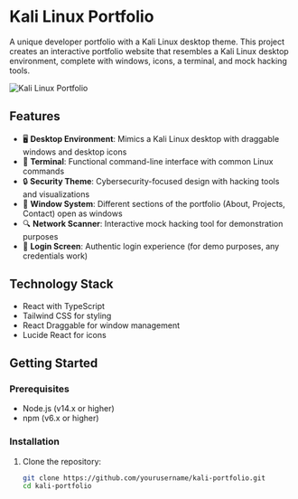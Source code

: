 # Kali Linux Portfolio

A unique developer portfolio with a Kali Linux desktop theme. This project creates an interactive portfolio website that resembles a Kali Linux desktop environment, complete with windows, icons, a terminal, and mock hacking tools.

![Kali Linux Portfolio](screenshot.png)

## Features

* 🖥️ **Desktop Environment**: Mimics a Kali Linux desktop with draggable windows and desktop icons
* 🧮 **Terminal**: Functional command-line interface with common Linux commands
* 🔒 **Security Theme**: Cybersecurity-focused design with hacking tools and visualizations
* 📁 **Window System**: Different sections of the portfolio (About, Projects, Contact) open as windows
* 🔍 **Network Scanner**: Interactive mock hacking tool for demonstration purposes
* 🔐 **Login Screen**: Authentic login experience (for demo purposes, any credentials work)

## Technology Stack

* React with TypeScript
* Tailwind CSS for styling
* React Draggable for window management
* Lucide React for icons

## Getting Started

### Prerequisites

* Node.js (v14.x or higher)
* npm (v6.x or higher)

### Installation

1. Clone the repository:

   ```bash
   git clone https://github.com/yourusername/kali-portfolio.git
   cd kali-portfolio